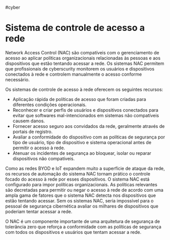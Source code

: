 #cyber
# Sistema de controle de acesso a rede

Network Access Control (NAC) são compatíveis com o gerenciamento de acesso ao aplicar políticas organizacionais relacionadas às pessoas e aos dispositivos que estão tentando acessar a rede. Os sistemas NAC permitem que profissionais de cyberscurity monitorem os usuários e dispositivos conectados à rede e controlem manualmente o acesso conforme necessário.

Os sistemas de controle de acesso à rede oferecem os seguintes recursos:

- Aplicação rápida de políticas de acesso que foram criadas para diferentes condições operacionais.
- Reconhecer e criar perfis de usuários e dispositivos conectados para evitar que softwares mal-intencionados em sistemas não compatíveis causem danos.
- Fornecer acesso seguro aos convidados da rede, geralmente através de portais de registro.
- Avaliar a conformidade do dispositivo com as políticas de segurança por tipo de usuário, tipo de dispositivo e sistema operacional antes de permitir o acesso à rede.
- Atenuar os incidentes de segurança ao bloquear, isolar ou reparar dispositivos não compatíveis.

Como as redes BYOD e IoT expandem muito a superfície de ataque da rede, os recursos de automação do sistema NAC tornam prático o controle focado do acesso à rede por esses dispositivos. O sistema NAC está configurado para impor políticas organizacionais. As políticas relevantes são decretadas para permitir ou negar o acesso à rede de acordo com uma ampla gama de fatores que o sistema NAC detecta nos dispositivos que estão tentando acessar. Sem os sistemas NAC, seria impossível para o pessoal de segurança cibernética avaliar os milhares de dispositivos que poderiam tentar acessar a rede.

O NAC é um componente importante de uma arquitetura de segurança de tolerância zero que reforça a conformidade com as políticas de segurança com todos os dispositivos e usuários que tentam acessar a rede.













